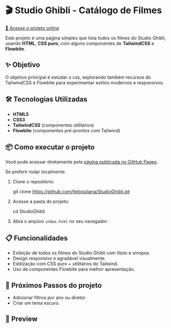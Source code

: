 # 🎬 Studio Ghibli - Catálogo de Filmes

[🔗 Acesse o projeto online](https://feliixjuliana.github.io/StudioGhibli/)

Este projeto é uma página simples que lista todos os filmes do Studio Ghibli, usando **HTML**, **CSS puro**, com alguns componentes de **TailwindCSS** e **Flowbite**.

## ✨ Objetivo

O objetivo principal é estudar o css, explorando também recursos do TailwindCSS e Flowbite para experimentar estilos modernos e responsivos.

## 🛠 Tecnologias Utilizadas

* **HTML5**
* **CSS3**
* **TailwindCSS** (componentes utilitários)
* **Flowbite** (componentes pré-prontos com Tailwind)

## 📦 Como executar o projeto

Você pode acessar diretamente pela [página publicada no GitHub Pages](https://feliixjuliana.github.io/StudioGhibli/).

Se preferir rodar localmente:

1. Clone o repositório:

   git clone https://github.com/feliixjuliana/StudioGhibli.git
   
3. Acesse a pasta do projeto:

   cd StudioGhibli

4. Abra o arquivo `index.html` no seu navegador.

## 📋 Funcionalidades

* Exibição de todos os filmes do Studio Ghibli com título e sinopse.
* Design responsivo e agradável visualmente.
* Estilização com CSS puro + utilitários do Tailwind.
* Uso de componentes Flowbite para melhor apresentação.

## 🔮 Próximos Passos do projeto

* Adicionar filtros por ano ou diretor.
* Criar um tema escuro.

## 📸 Preview

